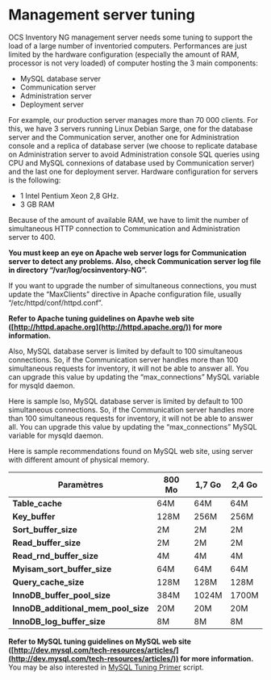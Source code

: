 # Management server tuning

OCS Inventory NG management server needs some tuning to support the load of a large number of inventoried
computers. Performances are just limited by the hardware configuration (especially the amount of RAM,
processor is not very loaded) of computer hosting the 3 main components:

* MySQL database server
* Communication server
* Administration server
* Deployment server

For example, our production server manages more than 70 000 clients. For this, we have 3 servers running
Linux Debian Sarge, one for the database server and the Communication server, another one for
Administration console and a replica of database server (we choose to replicate database on
Administration server to avoid Administration console SQL queries using CPU and MySQL connexions of
database used by Communication server) and the last one for deployment server. Hardware configuration
for servers is the following:

* 1 Intel Pentium Xeon 2,8 GHz.
* 3 GB RAM

Because of the amount of available RAM, we have to limit the number of simultaneous HTTP connection
to Communication and Administration server to 400.

**You must keep an eye on Apache web server logs for Communication server to detect any problems.
Also, check Communication server log file in directory “/var/log/ocsinventory-NG”.**

If you want to upgrade the number of simultaneous connections, you must update the “MaxClients”
directive in Apache configuration file, usually “/etc/httpd/conf/httpd.conf”.

**Refer to Apache tuning guidelines on Apavhe web site ([http://httpd.apache.org](http://httpd.apache.org/))
for more information.**

Also, MySQL database server is limited by default to 100 simultaneous connections. So, if the
Communication server handles more than 100 simultaneous requests for inventory, it will not be able
to answer all. You can upgrade this value by updating the “max_connections” MySQL variable for mysqld daemon.

Here is sample lso, MySQL database server is limited by default to 100 simultaneous connections. So, if the
Communication server handles more than 100 simultaneous requests for inventory, it will not be able
to answer all. You can upgrade this value by updating the “max_connections” MySQL variable for mysqld daemon.

Here is sample recommendations found on MySQL web site, using server with different amount of physical memory.

**Paramètres** | 800 Mo | 1,7 Go | 2,4 Go
------|------|------|------
**Table_cache** | 64M | 64M | 64M
**Key_buffer** | 128M | 256M | 256M
**Sort_buffer_size** | 2M | 2M | 2M
**Read_buffer_size** | 2M | 2M | 2M
**Read_rnd_buffer_size** | 4M | 4M | 4M
**Myisam_sort_buffer_size** | 64M | 64M | 64M
**Query_cache_size** | 128M | 128M | 128M
**InnoDB_buffer_pool_size** | 384M | 1024M | 1700M
**InnoDB_additional_mem_pool_size** | 20M | 20M | 20M
**InnoDB_log_buffer_size** | 8M | 8M | 8M

**Refer to MySQL tuning guidelines on MySQL web site
([http://dev.mysql.com/tech-resources/articles/](http://dev.mysql.com/tech-resources/articles/))
for more information.** You may be also interested in
[MySQL Tuning Primer](https://launchpad.net/mysql-tuning-primer) script.
